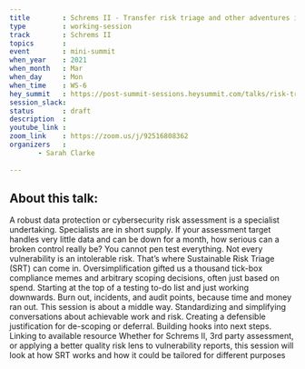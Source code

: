```yaml
---
title        : Schrems II - Transfer risk triage and other adventures in scoping
type         : working-session
track        : Schrems II
topics       :
event        : mini-summit
when_year    : 2021
when_month   : Mar
when_day     : Mon
when_time    : WS-6
hey_summit   : https://post-summit-sessions.heysummit.com/talks/risk-triage-methodology/
session_slack:
status       : draft
description  : 
youtube_link : 
zoom_link    : https://zoom.us/j/92516808362
organizers   : 
       - Sarah Clarke
      
---
```

## About this talk:
A robust data protection or cybersecurity risk assessment is a specialist undertaking. Specialists are in short supply. 
If your assessment target handles very little data and can be down for a month, how serious can a broken control really be? 
You cannot pen test everything. Not every vulnerability is an intolerable risk. That’s where Sustainable Risk Triage (SRT) can come in. 
Oversimplification gifted us a thousand tick-box compliance memes and arbitrary scoping decisions, often just based on spend. 
Starting at the top of a testing to-do list and just working downwards. Burn out, incidents, and audit points, because time and money ran out. 
This session is about a middle way. Standardizing and simplifying conversations about achievable work and risk. 
Creating a defensible justification for de-scoping or deferral. Building hooks into next steps. 
Linking to available resource Whether for Schrems II, 3rd party assessment, or applying a better quality risk lens to vulnerability reports, 
this session will look at how SRT works and how it could be tailored for different purposes
